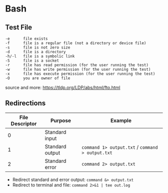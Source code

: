 # Bash

## Test File

```
-e      file exists
-f      file is a regular file (not a directory or device file)
-s      file is not zero size
-d      file is a directory
-h/-l   file is a symbolic link
-S      file is a socket
-r      file has read permission (for the user running the test)
-w      file has write permission (for the user running the test)
-x      file has execute permission (for the user running the test)
-O      you are owner of file
```

source and more: https://tldp.org/LDP/abs/html/fto.html

## Redirections

| File Descriptor | Purpose         | Example                                          |
| --------------- | --------------- | ------------------------------------------------ |
| 0               | Standard input  |                                                  |
| 1               | Standard output | `command 1> output.txt` / `command > output.txt` |
| 2               | Standard error  | `command 2> output.txt`                          |

* Redirect standard and error output: `command &> output.txt`
* Redirect to terminal and file: `command 2>&1 | tee out.log`
